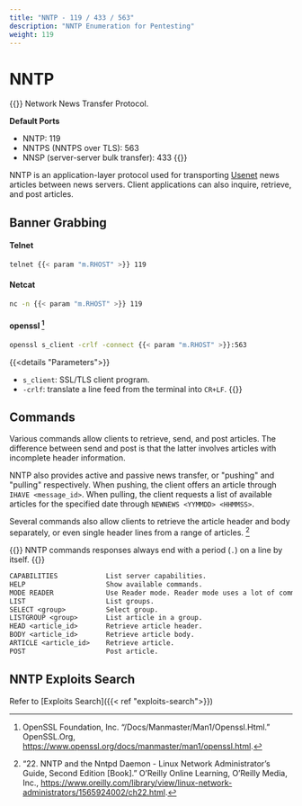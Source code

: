 ```yaml
---
title: "NNTP - 119 / 433 / 563"
description: "NNTP Enumeration for Pentesting"
weight: 119
---
```

# NNTP

{{<hint info>}}
Network News Transfer Protocol.

**Default Ports**
- NNTP: 119
- NNTPS (NNTPS over TLS): 563
- NNSP (server-server bulk transfer): 433
{{</hint>}}

NNTP is an application-layer protocol
used for transporting [Usenet](https://en.wikipedia.org/wiki/Usenet) news articles
between news servers.
Client applications can also
inquire,
retrieve,
and post articles.

## Banner Grabbing

#### Telnet
```sh
telnet {{< param "m.RHOST" >}} 119
```

#### Netcat
```sh
nc -n {{< param "m.RHOST" >}} 119
```

#### openssl [^openssl]
```sh
openssl s_client -crlf -connect {{< param "m.RHOST" >}}:563
```
{{<details "Parameters">}}
- `s_client`:  SSL/TLS client program.
- `-crlf`:  translate a line feed from the terminal into `CR+LF`.
{{</details>}}

## Commands

Various commands allow clients to retrieve,
send,
and post articles.
The difference between send and post
is that the latter involves
articles with incomplete header information.

NNTP also provides
active and passive news transfer,
or "pushing" and "pulling" respectively.
When pushing,
the client offers an article through `IHAVE <message_id>`.
When pulling,
the client requests a list of available articles
for the specified date
through `NEWNEWS <YYMMDD> <HHMMSS>`.

Several commands also allow clients to retrieve
the article header and body separately,
or even single header lines from a range of articles.
[^oreilly-nntp]

{{<hint info>}}
NNTP commands responses always end with a period (`.`) on a line by itself.
{{</hint>}}

```txt
CAPABILITIES            List server capabilities.
HELP                    Show available commands.
MODE READER             Use Reader mode. Reader mode uses a lot of commands, use HELP.
LIST                    List groups.
SELECT <group>          Select group.
LISTGROUP <group>       List article in a group.
HEAD <article_id>       Retrieve article header.
BODY <article_id>       Retrieve article body.
ARTICLE <article_id>    Retrieve article.
POST                    Post article.
```

## NNTP Exploits Search

Refer to [Exploits Search]({{< ref "exploits-search">}})

[^rfc977]: “RFC 977 - Network News Transfer Protocol.” IETF Tools, https://tools.ietf.org/html/rfc977.
[^openssl]: OpenSSL Foundation, Inc. “/Docs/Manmaster/Man1/Openssl.Html.” OpenSSL.Org, https://www.openssl.org/docs/manmaster/man1/openssl.html.
[^oreilly-nntp]: “22. NNTP and the Nntpd Daemon - Linux Network Administrator’s Guide, Second Edition [Book].” O’Reilly Online Learning, O’Reilly Media, Inc., https://www.oreilly.com/library/view/linux-network-administrators/1565924002/ch22.html.
